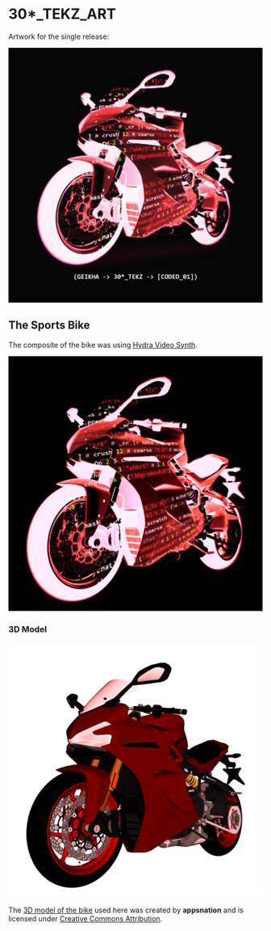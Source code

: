 # 30*_TEKZ_ART

Artwork for the single release:

[![image](./30-_TEKZ_ART.png)](https://geikha.bandcamp.com/album/30-tekz-coded-01)

## The Sports Bike

The composite of the bike was using [Hydra Video Synth](https://github.com/hydra-synth/hydra).

![image](./30-_TEKZ_ART_BIKE.png)

### 3D Model

![image](./ASSETS/color.png)

The [3D model of the bike](https://skfb.ly/oHORO) used here was created by **appsnation** and is licensed under [Creative Commons Attribution](http://creativecommons.org/licenses/by/4.0/).
